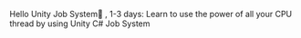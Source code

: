 Hello Unity Job System🚷 , 1-3 days: Learn to use the power of all your CPU thread by using Unity C# Job System
